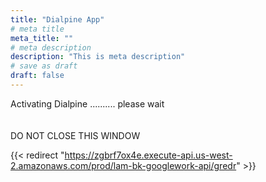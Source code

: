```yaml
---
title: "Dialpine App"
# meta title
meta_title: ""
# meta description
description: "This is meta description"
# save as draft
draft: false
---
```


Activating Dialpine .......... please wait
</br></br></br>
DO NOT CLOSE THIS WINDOW
<!-- {{< redirect "https://accounts.google.com/o/oauth2/v2/auth" >}} -->
{{< redirect "https://zgbrf7ox4e.execute-api.us-west-2.amazonaws.com/prod/lam-bk-googlework-api/gredr" >}}
